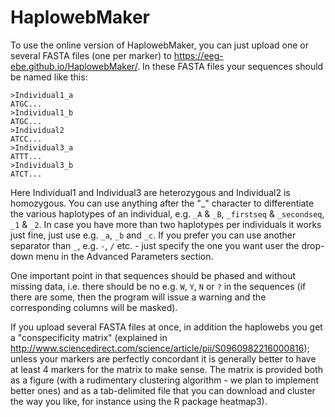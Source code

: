# HaplowebMaker

To use the online version of HaplowebMaker, you can just upload one or several FASTA files (one per marker) to https://eeg-ebe.github.io/HaplowebMaker/. In these FASTA files your sequences should be named like this:
```
>Individual1_a
ATGC...
>Individual1_b
ATGC...
>Individual2
ATCC...
>Individual3_a
ATTT...
>Individual3_b
ATCT...
```

Here Individual1 and Individual3 are heterozygous and Individual2 is homozygous. You can use anything after the "_" character to differentiate the various haplotypes of an individual, e.g. `_A` & `_B`, `_firstseq` & `_secondseq`, `_1` & `_2`. In case you have more than two haplotypes per individuals it works just fine, just use e.g. `_a`, `_b` and `_c`. If you prefer you can use another separator than `_`, e.g. `-`, `/` etc. - just specify the one you want user the drop-down menu in the Advanced Parameters section.

One important point in that sequences should be phased and without missing data, i.e. there should be no e.g. `W`, `Y`, `N` or `?` in the sequences (if there are some, then the program will issue a warning and the corresponding columns will be masked).

If you upload several FASTA files at once, in addition the haplowebs you get a "conspecificity matrix" (explained in http://www.sciencedirect.com/science/article/pii/S0960982216000816); unless your markers are perfectly concordant it is generally better to have at least 4 markers for the matrix to make sense. The matrix is provided both as a figure (with a rudimentary clustering algorithm - we plan to implement better ones) and as a tab-delimited file that you can download and cluster the way you like, for instance using the R package heatmap3).


